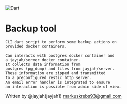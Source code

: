 ![Dart](https://img.shields.io/badge/Dart-2.12.1-green)

# Backup tool
    CLI dart script to perform some backup actions on 
    provided docker containers. 

    Can interacts with postgres docker container and
    a jayjah/server docker container. 
    It collects data information from
    postgres (pg_dump) and files from jayjah/server.
    These information are zipped and transmitted 
    to a preconfigured restic http server.
    An email error handler is integrated to ensure 
    an interaction is possible from admin side of view.


Written by @jayjah(jayjah1) <markuskrebs93@gmail.com>

